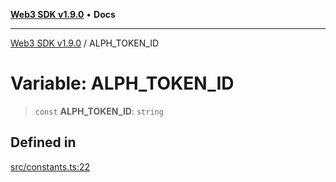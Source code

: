 [**Web3 SDK v1.9.0**](../README.md) • **Docs**

***

[Web3 SDK v1.9.0](../globals.md) / ALPH\_TOKEN\_ID

# Variable: ALPH\_TOKEN\_ID

> `const` **ALPH\_TOKEN\_ID**: `string`

## Defined in

[src/constants.ts:22](https://github.com/Mystic-Nayy/alephium-web3/blob/c1afd789a197ce5fe21f08c2965942090157c33d/packages/web3/src/constants.ts#L22)
